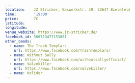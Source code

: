 ```yaml
---
location:    JZ Stricker, Gaswerkstr. 39, 33647 Bielefeld
time:        '19:00'
price:       7€
latitude: 
longitude:  
venue_website: https://www.jz-stricker.de/
facebook_id: 566713477153881
other_bands:
  - name: The Trash Templars
    url: https://www.facebook.com/TrashTemplars/
  - name: Without Sally
    url: https://www.facebook.com/withoutsallyofficial/
  - name: Valvekiller
    url: https://www.facebook.com/valvekiller/
  - name: Kolider
---
```

